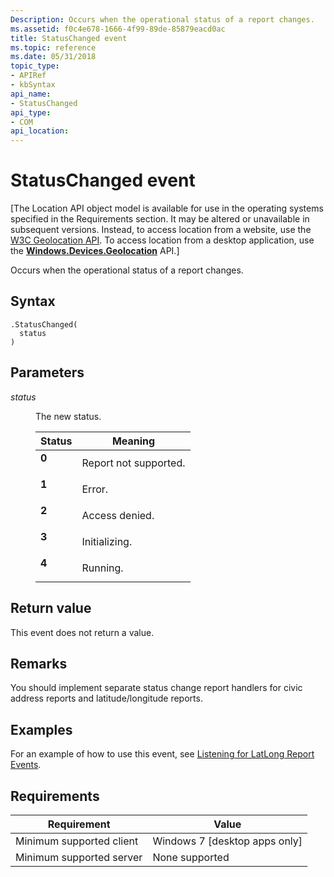```yaml
---
Description: Occurs when the operational status of a report changes.
ms.assetid: f0c4e678-1666-4f99-89de-85879eacd0ac
title: StatusChanged event
ms.topic: reference
ms.date: 05/31/2018
topic_type: 
- APIRef
- kbSyntax
api_name: 
- StatusChanged
api_type: 
- COM
api_location: 
---
```


# StatusChanged event

\[The Location API object model is available for use in the operating systems specified in the Requirements section. It may be altered or unavailable in subsequent versions. Instead, to access location from a website, use the [W3C Geolocation API](/previous-versions/windows/internet-explorer/ie-developer/samples/gg589513(v=vs.85)). To access location from a desktop application, use the [**Windows.Devices.Geolocation**](/uwp/api/Windows.Devices.Geolocation) API.\]

Occurs when the operational status of a report changes.

## Syntax


```JScript
.StatusChanged(
  status
)
```



## Parameters

<dl> <dt>

*status* 
</dt> <dd>

The new status.



| Status                                                                                               | Meaning                          |
|------------------------------------------------------------------------------------------------------|----------------------------------|
| <span id="0"></span><dl> <dt>**0**</dt> </dl> | Report not supported.<br/> |
| <span id="1"></span><dl> <dt>**1**</dt> </dl> | Error.<br/>                |
| <span id="2"></span><dl> <dt>**2**</dt> </dl> | Access denied.<br/>        |
| <span id="3"></span><dl> <dt>**3**</dt> </dl> | Initializing.<br/>         |
| <span id="4"></span><dl> <dt>**4**</dt> </dl> | Running.<br/>              |



 

</dd> </dl>

## Return value

This event does not return a value.

## Remarks

You should implement separate status change report handlers for civic address reports and latitude/longitude reports.

## Examples

For an example of how to use this event, see [Listening for LatLong Report Events](/uwp/api/Windows.Devices.Geolocation).

## Requirements



| Requirement | Value |
|-------------------------------------|--------------------------------------------|
| Minimum supported client<br/> | Windows 7 \[desktop apps only\]<br/> |
| Minimum supported server<br/> | None supported<br/>                  |



 

